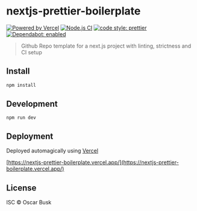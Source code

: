 # nextjs-prettier-boilerplate

[![Powered by Vercel](https://badgen.net/badge/vercel/nextjs-prettier-boilerplate/black?icon=zeit)](https://prettier-nextjs-template.vercel.app)
[![Node.js CI](https://github.com/oBusk/nextjs-prettier-boilerplate/workflows/Node.js%20CI/badge.svg)](https://github.com/oBusk/prettier-nextjs-template/actions)
[![code style: prettier](https://img.shields.io/badge/code_style-prettier-ff69b4.svg)](https://github.com/prettier/prettier)
[![Dependabot: enabled](https://badgen.net/badge/dependabot/enabled/green?icon=dependabot)](https://github.com/oBusk/nextjs-prettier-boilerplate/network/updates)

> Github Repo template for a next.js project with linting, strictness and CI setup

## Install

```bash
npm install
```

## Development

```
npm run dev
```

## Deployment

Deployed automagically using [Vercel](https://vercel.com/)

[https://nextjs-prettier-boilerplate.vercel.app/](https://nextjs-prettier-boilerplate.vercel.app/)

## License

ISC © Oscar Busk
